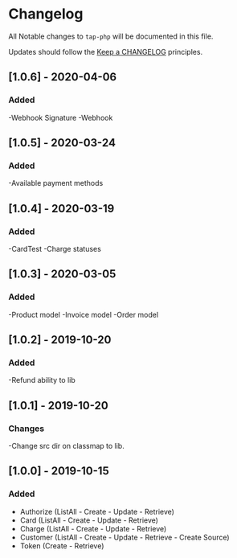 # Changelog

All Notable changes to `tap-php` will be documented in this file.

Updates should follow the [Keep a CHANGELOG](http://keepachangelog.com/) principles.

## [1.0.6] - 2020-04-06

### Added
-Webhook Signature
-Webhook

## [1.0.5] - 2020-03-24

### Added
-Available payment methods

## [1.0.4] - 2020-03-19

### Added
-CardTest
-Charge statuses

## [1.0.3] - 2020-03-05

### Added
-Product model
-Invoice model
-Order model

## [1.0.2] - 2019-10-20

### Added
-Refund ability to lib

## [1.0.1] - 2019-10-20

### Changes
-Change src dir on classmap to lib.

## [1.0.0] - 2019-10-15

### Added
- Authorize (ListAll - Create - Update - Retrieve)
- Card (ListAll - Create - Update - Retrieve)
- Charge (ListAll - Create - Update - Retrieve)
- Customer (ListAll - Create - Update - Retrieve - Create Source)
- Token (Create - Retrieve)

